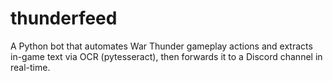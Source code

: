 # thunderfeed
A Python bot that automates War Thunder gameplay actions and extracts in-game text via OCR (pytesseract), then forwards it to a Discord channel in real-time.
